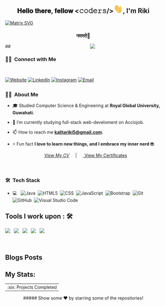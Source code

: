 <h2 align="center"> 𝐇𝐞𝐥𝐥𝐨 𝐭𝐡𝐞𝐫𝐞, 𝐟𝐞𝐥𝐥𝐨𝐰 <𝚌𝚘𝚍𝚎𝚛𝚜/><img src="https://raw.githubusercontent.com/ABSphreak/ABSphreak/master/gifs/Hi.gif" width="30px">, I'm Riki</h2>

[![Matrix SVG](https://raw.githubusercontent.com/rodrigograca31/rodrigograca31/master/matrix.svg)](https://www.youtube.com/watch?v=SDkAGkd4NLc)

<h3 align="center">नमस्ते🙏 </h3>
 
<img align='right' src="https://media.giphy.com/media/M9gbBd9nbDrOTu1Mqx/giphy.gif" width="230">
## <h3> 🤝🏻 &nbsp;Connect with Me </h3>
<br>
<p align="left">
<a href="https://mayank-bajaj.me/"><img alt="Website" src="https://img.shields.io/badge/Website-www.mayankbajaj.me-blue?style=flat-square&logo=google-chrome"></a>
<a href="https://linkedin.com/in/snjydas"><img alt="LinkedIn" src="https://img.shields.io/badge/LinkedIn-snjydas-blue?style=flat-square&logo=linkedin"></a>
<a href="https://www.instagram.com/geekyslayer"><img alt="Instagram" src="https://img.shields.io/badge/Instagram-geekyslayer-blue?style=flat-square&logo=instagram"></a>
<a href="kalitariki5@gmail.com"><img alt="Email" src="https://img.shields.io/badge/Email-kalitariki5@gmail.com-blue?style=flat-square&logo=gmail"></a>
</p>

## <h3> 🤝🏻 &nbsp;About Me </h3>


- 🎓 Studied Computer Science & Engineering at <b>Royal Global University, Guwahati.</b></a>

- 🔭 I’m currently studying full-stack web-develoment on Acciojob.

- 📫 How to reach me **kalitariki5@gmail.com**.

- ⚡ Fun fact **I love to learn new things, and I embrace my inner nerd 🤓**.

<p align="center"
🤔 Looking for a job which would help me make most of my skills.

&nbsp; &nbsp; _[View My CV]()_
&nbsp; &nbsp; | &nbsp; &nbsp; _[View My Certificates](https://github.com/)
</p>
<br />

## <h3> 🛠 &nbsp;Tech Stack</h3>

- 💻 &nbsp;
  ![Java](https://img.shields.io/badge/-Java-333333?style=flat&logo=Java&logoColor=007396)&nbsp;
  ![HTML5](https://img.shields.io/badge/-HTML5-333333?style=flat&logo=HTML5)&nbsp;
  ![CSS](https://img.shields.io/badge/-CSS-333333?style=flat&logo=CSS3&logoColor=1572B6)&nbsp;
  ![JavaScript](https://img.shields.io/badge/-JavaScript-333333?style=flat&logo=javascript)&nbsp;
  ![Bootstrap](https://img.shields.io/badge/-Bootstrap-333333?style=flat&logo=bootstrap&logoColor=563D7C)&nbsp;
  ![Git](https://img.shields.io/badge/-Git-333333?style=flat&logo=git)&nbsp;
  ![GitHub](https://img.shields.io/badge/-GitHub-333333?style=flat&logo=github)&nbsp;
  ![Visual Studio Code](https://img.shields.io/badge/-Visual%20Studio%20Code-333333?style=flat&logo=visual-studio-code&logoColor=007ACC)

## Tools I work upon : 🛠

<img src="https://img.shields.io/badge/Keras%20-%23D00000.svg?&style=for-the-badge&logo=Keras&logoColor=white"/> &nbsp; <img src="https://img.shields.io/badge/TensorFlow%20-%23FF6F00.svg?&style=for-the-badge&logo=TensorFlow&logoColor=white" /> &nbsp; <img src="https://img.shields.io/badge/pandas%20-%23150458.svg?&style=for-the-badge&logo=pandas&logoColor=white" /> &nbsp; <img src="https://img.shields.io/badge/Jupyter%20-%23F37626.svg?&style=for-the-badge&logo=Jupyter&logoColor=white" /> &nbsp; <img src="https://img.shields.io/badge/flask%20-%23000.svg?&style=for-the-badge&logo=flask&logoColor=white"/>
<br/>
<br/>
<br/>

## Blogs Posts

<!-- BLOG-POST-LIST:START -->
<!-- BLOG-POST-LIST:END -->

## My Stats:

<table>
  <tr>
    <td> :six: Projects Completed </td>
  </tr>
</table>

<div align="center">
##### Show some ❤️ by starring some of the repositories!
</div>
